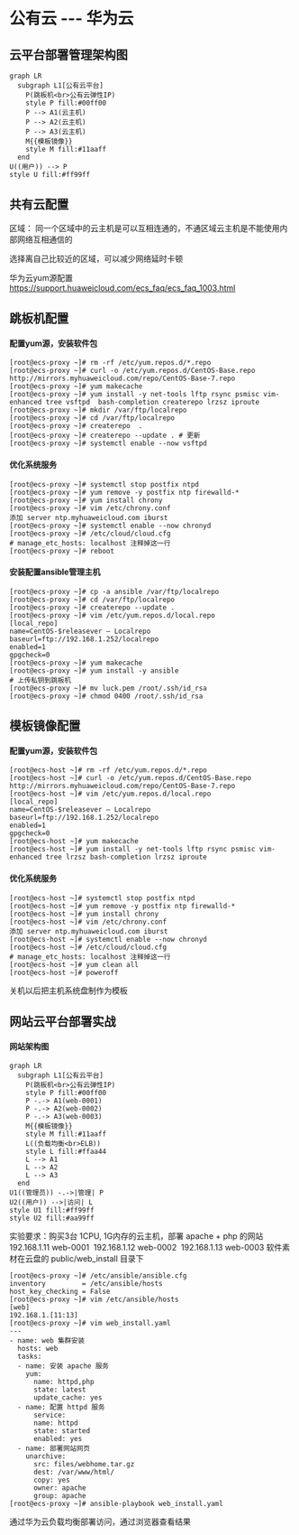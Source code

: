 # 公有云 --- 华为云

## 云平台部署管理架构图

```mermaid
graph LR
  subgraph L1[公有云平台]
    P(跳板机<br>公有云弹性IP)
    style P fill:#00ff00
    P --> A1(云主机)
    P --> A2(云主机)
    P --> A3(云主机)
    M{{模板镜像}}
    style M fill:#11aaff
  end
U((用户)) --> P
style U fill:#ff99ff
```

## 共有云配置

区域： 同一个区域中的云主机是可以互相连通的，不通区域云主机是不能使用内部网络互相通信的

选择离自己比较近的区域，可以减少网络延时卡顿

华为云yum源配置 https://support.huaweicloud.com/ecs_faq/ecs_faq_1003.html

## 跳板机配置

#### 配置yum源，安装软件包
```shell
[root@ecs-proxy ~]# rm -rf /etc/yum.repos.d/*.repo
[root@ecs-proxy ~]# curl -o /etc/yum.repos.d/CentOS-Base.repo http://mirrors.myhuaweicloud.com/repo/CentOS-Base-7.repo
[root@ecs-proxy ~]# yum makecache
[root@ecs-proxy ~]# yum install -y net-tools lftp rsync psmisc vim-enhanced tree vsftpd  bash-completion createrepo lrzsz iproute
[root@ecs-proxy ~]# mkdir /var/ftp/localrepo
[root@ecs-proxy ~]# cd /var/ftp/localrepo
[root@ecs-proxy ~]# createrepo  .
[root@ecs-proxy ~]# createrepo --update . # 更新
[root@ecs-proxy ~]# systemctl enable --now vsftpd
```
#### 优化系统服务
```shell
[root@ecs-proxy ~]# systemctl stop postfix ntpd
[root@ecs-proxy ~]# yum remove -y postfix ntp firewalld-*
[root@ecs-proxy ~]# yum install chrony
[root@ecs-proxy ~]# vim /etc/chrony.conf 
添加 server ntp.myhuaweicloud.com iburst
[root@ecs-proxy ~]# systemctl enable --now chronyd
[root@ecs-proxy ~]# /etc/cloud/cloud.cfg
# manage_etc_hosts: localhost 注释掉这一行
[root@ecs-proxy ~]# reboot
```
#### 安装配置ansible管理主机
```shell
[root@ecs-proxy ~]# cp -a ansible /var/ftp/localrepo
[root@ecs-proxy ~]# cd /var/ftp/localrepo
[root@ecs-proxy ~]# createrepo --update .
[root@ecs-proxy ~]# vim /etc/yum.repos.d/local.repo 
[local_repo]
name=CentOS-$releasever – Localrepo
baseurl=ftp://192.168.1.252/localrepo
enabled=1
gpgcheck=0
[root@ecs-proxy ~]# yum makecache
[root@ecs-proxy ~]# yum install -y ansible
# 上传私钥到跳板机
[root@ecs-proxy ~]# mv luck.pem /root/.ssh/id_rsa
[root@ecs-proxy ~]# chmod 0400 /root/.ssh/id_rsa
```
## 模板镜像配置

#### 配置yum源，安装软件包
```shell
[root@ecs-host ~]# rm -rf /etc/yum.repos.d/*.repo
[root@ecs-host ~]# curl -o /etc/yum.repos.d/CentOS-Base.repo http://mirrors.myhuaweicloud.com/repo/CentOS-Base-7.repo
[root@ecs-host ~]# vim /etc/yum.repos.d/local.repo 
[local_repo]
name=CentOS-$releasever – Localrepo
baseurl=ftp://192.168.1.252/localrepo
enabled=1
gpgcheck=0
[root@ecs-host ~]# yum makecache
[root@ecs-host ~]# yum install -y net-tools lftp rsync psmisc vim-enhanced tree lrzsz bash-completion lrzsz iproute
```
#### 优化系统服务
```shell
[root@ecs-host ~]# systemctl stop postfix ntpd
[root@ecs-host ~]# yum remove -y postfix ntp firewalld-*
[root@ecs-host ~]# yum install chrony
[root@ecs-host ~]# vim /etc/chrony.conf 
添加 server ntp.myhuaweicloud.com iburst
[root@ecs-host ~]# systemctl enable --now chronyd
[root@ecs-host ~]# /etc/cloud/cloud.cfg
# manage_etc_hosts: localhost 注释掉这一行
[root@ecs-host ~]# yum clean all 
[root@ecs-host ~]# poweroff
```

关机以后把主机系统盘制作为模板

## 网站云平台部署实战

#### 网站架构图

```mermaid
graph LR
  subgraph L1[公有云平台]
    P(跳板机<br>公有云弹性IP)
    style P fill:#00ff00
    P -.-> A1(web-0001)
    P -.-> A2(web-0002)
    P -.-> A3(web-0003)
    M{{模板镜像}}
    style M fill:#11aaff
    L((负载均衡<br>ELB))
    style L fill:#ffaa44
    L --> A1
    L --> A2
    L --> A3
  end
U1((管理员)) -.->|管理| P
U2((用户)) -->|访问| L
style U1 fill:#ff99ff
style U2 fill:#aa99ff
```



实验要求：购买3台 1CPU, 1G内存的云主机，部署 apache + php 的网站
​     192.168.1.11   web-0001
​     192.168.1.12   web-0002
​     192.168.1.13   web-0003
​     软件素材在云盘的 public/web_install 目录下

```shell
[root@ecs-proxy ~]# /etc/ansible/ansible.cfg
inventory         = /etc/ansible/hosts
host_key_checking = False
[root@ecs-proxy ~]# vim /etc/ansible/hosts
[web]
192.168.1.[11:13]
[root@ecs-proxy ~]# vim web_install.yaml
---
- name: web 集群安装
  hosts: web
  tasks:
  - name: 安装 apache 服务 
    yum:
      name: httpd,php
      state: latest
      update_cache: yes
  - name: 配置 httpd 服务 
      service:
      name: httpd
      state: started
      enabled: yes
  - name: 部署网站网页
    unarchive:
      src: files/webhome.tar.gz
      dest: /var/www/html/
      copy: yes
      owner: apache
      group: apache
[root@ecs-proxy ~]# ansible-playbook web_install.yaml
```

通过华为云负载均衡部署访问，通过浏览器查看结果